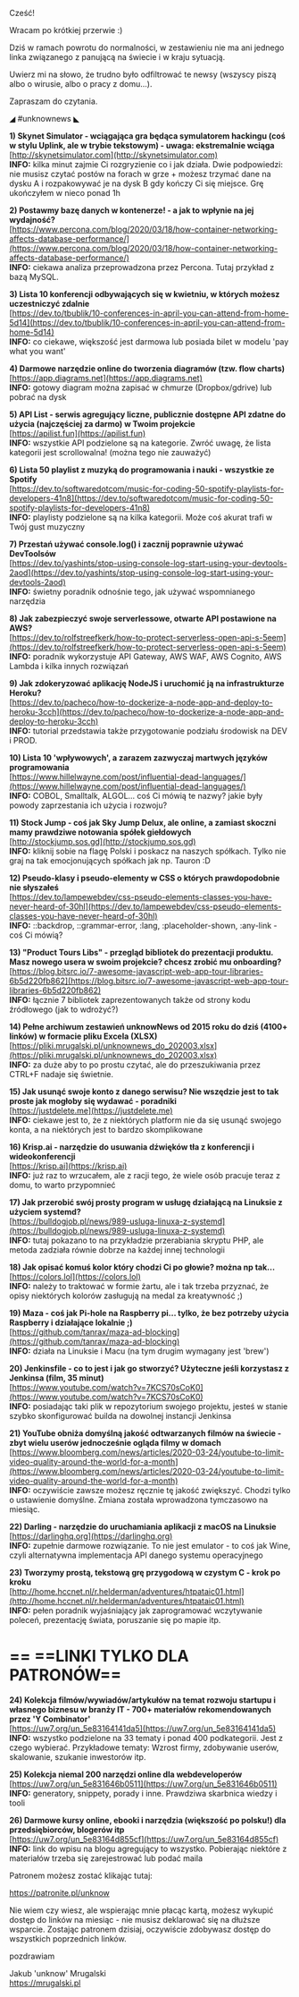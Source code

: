 Cześć!

Wracam po krótkiej przerwie :)

Dziś w ramach powrotu do normalności, w zestawieniu nie ma ani jednego linka związanego z panującą na świecie i w kraju sytuacją.

Uwierz mi na słowo, że trudno było odfiltrować te newsy (wszyscy piszą albo o wirusie, albo o pracy z domu...).

Zapraszam do czytania.

 

◢ #unknownews ◣


**1) Skynet Simulator - wciągająca gra będąca symulatorem hackingu (coś w stylu Uplink, ale w trybie tekstowym) - uwaga: ekstremalnie wciąga**  
[http://skynetsimulator.com](http://skynetsimulator.com)  
**INFO:** kilka minut zajmie Ci rozgryzienie co i jak działa. Dwie podpowiedzi: nie musisz czytać postów na forach w grze + możesz trzymać dane na dysku A i rozpakowywać je na dysk B gdy kończy Ci się miejsce. Grę ukończyłem w nieco ponad 1h  


**2) Postawmy bazę danych w kontenerze! - a jak to wpłynie na jej wydajność?**  
[https://www.percona.com/blog/2020/03/18/how-container-networking-affects-database-performance/](https://www.percona.com/blog/2020/03/18/how-container-networking-affects-database-performance/)  
**INFO:** ciekawa analiza przeprowadzona przez Percona. Tutaj przykład z bazą MySQL.  


**3) Lista 10 konferencji odbywających się w kwietniu, w których możesz uczestniczyć zdalnie**  
[https://dev.to/tbublik/10-conferences-in-april-you-can-attend-from-home-5d14](https://dev.to/tbublik/10-conferences-in-april-you-can-attend-from-home-5d14)  
**INFO:** co ciekawe, większość jest darmowa lub posiada bilet w modelu 'pay what you want'  


**4) Darmowe narzędzie online do tworzenia diagramów (tzw. flow charts)**  
[https://app.diagrams.net](https://app.diagrams.net)  
**INFO:** gotowy diagram można zapisać w chmurze (Dropbox/gdrive) lub pobrać na dysk  


**5) API List - serwis agregujący liczne, publicznie dostępne API zdatne do użycia (najczęściej za darmo) w Twoim projekcie**  
[https://apilist.fun](https://apilist.fun)  
**INFO:** wszystkie API podzielone są na kategorie. Zwróć uwagę, że lista kategorii jest scrollowalna! (można tego nie zauważyć)  


**6) Lista 50 playlist z muzyką do programowania i nauki - wszystkie ze Spotify**  
[https://dev.to/softwaredotcom/music-for-coding-50-spotify-playlists-for-developers-41n8](https://dev.to/softwaredotcom/music-for-coding-50-spotify-playlists-for-developers-41n8)  
**INFO:** playlisty podzielone są na kilka kategorii. Może coś akurat trafi w Twój gust muzyczny  


**7) Przestań używać console.log() i zacznij poprawnie używać DevToolsów**  
[https://dev.to/yashints/stop-using-console-log-start-using-your-devtools-2aod](https://dev.to/yashints/stop-using-console-log-start-using-your-devtools-2aod)  
**INFO:** świetny poradnik odnośnie tego, jak używać wspomnianego narzędzia  


**8) Jak zabezpieczyć swoje serverlessowe, otwarte API postawione na AWS?**  
[https://dev.to/rolfstreefkerk/how-to-protect-serverless-open-api-s-5eem](https://dev.to/rolfstreefkerk/how-to-protect-serverless-open-api-s-5eem)  
**INFO:** poradnik wykorzystuje API Gateway, AWS WAF, AWS Cognito, AWS Lambda i kilka innych rozwiązań  


**9) Jak zdokeryzować aplikację NodeJS i uruchomić ją na infrastrukturze Heroku?**  
[https://dev.to/pacheco/how-to-dockerize-a-node-app-and-deploy-to-heroku-3cch](https://dev.to/pacheco/how-to-dockerize-a-node-app-and-deploy-to-heroku-3cch)  
**INFO:** tutorial przedstawia także przygotowanie podziału środowisk na DEV i PROD.  


**10) Lista 10 'wpływowych', a zarazem zazwyczaj martwych języków programowania**  
[https://www.hillelwayne.com/post/influential-dead-languages/](https://www.hillelwayne.com/post/influential-dead-languages/)  
**INFO:** COBOL, Smalltalk, ALGOL... coś Ci mówią te nazwy? jakie były powody zaprzestania ich użycia i rozwoju?  


**11) Stock Jump - coś jak Sky Jump Delux, ale online, a zamiast skoczni mamy prawdziwe notowania spółek giełdowych**  
[http://stockjump.sos.gd](http://stockjump.sos.gd)  
**INFO:** kliknij sobie na flagę Polski i poskacz na naszych spółkach. Tylko nie graj na tak emocjonujących spółkach jak np. Tauron :D  


**12) Pseudo-klasy i pseudo-elementy w CSS o których prawdopodobnie nie słyszałeś**  
[https://dev.to/lampewebdev/css-pseudo-elements-classes-you-have-never-heard-of-30hl](https://dev.to/lampewebdev/css-pseudo-elements-classes-you-have-never-heard-of-30hl)  
**INFO:** ::backdrop, ::grammar-error, :lang, :placeholder-shown, :any-link - coś Ci mówią?  


**13) "Product Tours Libs" - przegląd bibliotek do prezentacji produktu. Masz nowego usera w swoim projekcie? chcesz zrobić mu onboarding?**  
[https://blog.bitsrc.io/7-awesome-javascript-web-app-tour-libraries-6b5d220fb862](https://blog.bitsrc.io/7-awesome-javascript-web-app-tour-libraries-6b5d220fb862)  
**INFO:** łącznie 7 bibliotek zaprezentowanych także od strony kodu źródłowego (jak to wdrożyć?)  


**14) Pełne archiwum zestawień unknowNews od 2015 roku do dziś (4100+ linków) w formacie pliku Excela (XLSX)**  
[https://pliki.mrugalski.pl/unknownews_do_202003.xlsx](https://pliki.mrugalski.pl/unknownews_do_202003.xlsx)  
**INFO:** za duże aby to po prostu czytać, ale do przeszukiwania przez CTRL+F nadaje się świetnie.  


**15) Jak usunąć swoje konto z danego serwisu? Nie wszędzie jest to tak proste jak mogłoby się wydawać - poradniki**  
[https://justdelete.me](https://justdelete.me)  
**INFO:** ciekawe jest to, że z niektórych platform nie da się usunąć swojego konta, a na niektórych jest to bardzo skomplikowane  


**16) Krisp.ai - narzędzie do usuwania dźwięków tła z konferencji i wideokonferencji**  
[https://krisp.ai](https://krisp.ai)  
**INFO:** już raz to wrzucałem, ale z racji tego, że wiele osób pracuje teraz z domu, to warto przypomnieć  


**17) Jak przerobić swój prosty program w usługę działającą na Linuksie z użyciem systemd?**  
[https://bulldogjob.pl/news/989-usluga-linuxa-z-systemd](https://bulldogjob.pl/news/989-usluga-linuxa-z-systemd)  
**INFO:** tutaj pokazano to na przykładzie przerabiania skryptu PHP, ale metoda zadziała równie dobrze na każdej innej technologii  


**18) Jak opisać komuś kolor który chodzi Ci po głowie? można np tak...**  
[https://colors.lol](https://colors.lol)  
**INFO:** należy to traktować w formie żartu, ale i tak trzeba przyznać, że opisy niektórych kolorów zasługują na medal za kreatywność ;)  


**19) Maza - coś jak Pi-hole na Raspberry pi... tylko, że bez potrzeby użycia Raspberry i działające lokalnie ;)**  
[https://github.com/tanrax/maza-ad-blocking](https://github.com/tanrax/maza-ad-blocking)  
**INFO:** działa na Linuksie i Macu (na tym drugim wymagany jest 'brew')  


**20) Jenkinsfile - co to jest i jak go stworzyć? Użyteczne jeśli korzystasz z Jenkinsa (film, 35 minut)**  
[https://www.youtube.com/watch?v=7KCS70sCoK0](https://www.youtube.com/watch?v=7KCS70sCoK0)  
**INFO:** posiadając taki plik w repozytorium swojego projektu, jesteś w stanie szybko skonfigurować builda na dowolnej instancji Jenkinsa  


**21) YouTube obniża domyślną jakość odtwarzanych filmów na świecie - zbyt wielu userów jednocześnie ogląda filmy w domach**  
[https://www.bloomberg.com/news/articles/2020-03-24/youtube-to-limit-video-quality-around-the-world-for-a-month](https://www.bloomberg.com/news/articles/2020-03-24/youtube-to-limit-video-quality-around-the-world-for-a-month)  
**INFO:** oczywiście zawsze możesz ręcznie tę jakość zwiększyć. Chodzi tylko o ustawienie domyślne. Zmiana została wprowadzona tymczasowo na miesiąc.  


**22) Darling - narzędzie do uruchamiania aplikacji z macOS na Linuksie**  
[https://darlinghq.org](https://darlinghq.org)  
**INFO:** zupełnie darmowe rozwiązanie. To nie jest emulator - to coś jak Wine, czyli alternatywna implementacja API danego systemu operacyjnego  


**23) Tworzymy prostą, tekstową grę przygodową w czystym C - krok po kroku**  
[http://home.hccnet.nl/r.helderman/adventures/htpataic01.html](http://home.hccnet.nl/r.helderman/adventures/htpataic01.html)  
**INFO:** pełen poradnik wyjaśniający jak zaprogramować wczytywanie poleceń, prezentację świata, poruszanie się po mapie itp.  


== **==LINKI TYLKO DLA PATRONÓW==**
 ==

**24) Kolekcja filmów/wywiadów/artykułów na temat rozwoju startupu i własnego biznesu w branży IT - 700+ materiałów rekomendowanych przez 'Y Combinator'**  
[https://uw7.org/un_5e83164141da5](https://uw7.org/un_5e83164141da5)  
**INFO:** wszystko podzielone na 33 tematy i ponad 400 podkategorii. Jest z czego wybierać. Przykładowe tematy: Wzrost firmy, zdobywanie userów, skalowanie, szukanie inwestorów itp.  


**25) Kolekcja niemal 200 narzędzi online dla webdeveloperów**  
[https://uw7.org/un_5e831646b0511](https://uw7.org/un_5e831646b0511)  
**INFO:** generatory, snippety, porady i inne. Prawdziwa skarbnica wiedzy i tooli  


**26) Darmowe kursy online, ebooki i narzędzia (większość po polsku!) dla przedsiębiorców, blogerów itp**  
[https://uw7.org/un_5e83164d855cf](https://uw7.org/un_5e83164d855cf)  
**INFO:** link do wpisu na blogu agregujący to wszystko. Pobierając niektóre z materiałów trzeba się zarejestrować lub podać maila  


 

Patronem możesz zostać klikając tutaj:

https://patronite.pl/unknow

Nie wiem czy wiesz, ale wspierając mnie płacąc kartą, możesz wykupić dostęp do linków na miesiąc - nie musisz deklarować się na dłuższe wsparcie. Zostając patronem dzisiaj, oczywiście zdobywasz dostęp do wszystkich poprzednich linków.

 
pozdrawiam

Jakub 'unknow' Mrugalski  
https://mrugalski.pl